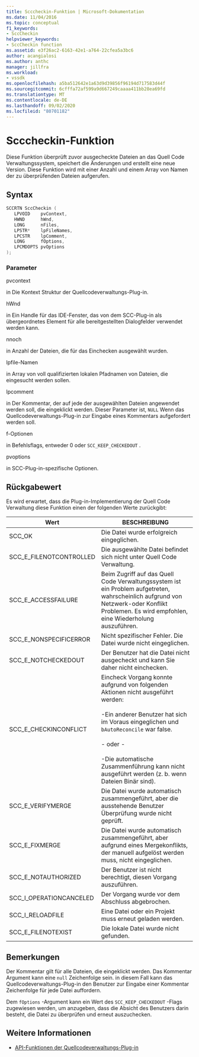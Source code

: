 ```yaml
---
title: Scccheckin-Funktion | Microsoft-Dokumentation
ms.date: 11/04/2016
ms.topic: conceptual
f1_keywords:
- SccCheckin
helpviewer_keywords:
- SccCheckin function
ms.assetid: e3f26ac2-6163-42e1-a764-22cfea5a3bc6
author: acangialosi
ms.author: anthc
manager: jillfra
ms.workload:
- vssdk
ms.openlocfilehash: a5ba512642e1a63d9d39856f96194d717583d44f
ms.sourcegitcommit: 6cfffa72af599a9d667249caaaa411bb28ea69fd
ms.translationtype: MT
ms.contentlocale: de-DE
ms.lasthandoff: 09/02/2020
ms.locfileid: "80701182"
---
```

# <a name="scccheckin-function"></a>Scccheckin-Funktion
Diese Funktion überprüft zuvor ausgecheckte Dateien an das Quell Code Verwaltungssystem, speichert die Änderungen und erstellt eine neue Version. Diese Funktion wird mit einer Anzahl und einem Array von Namen der zu überprüfenden Dateien aufgerufen.

## <a name="syntax"></a>Syntax

```cpp
SCCRTN SccCheckin (
   LPVOID    pvContext,
   HWND      hWnd,
   LONG      nFiles,
   LPSTR*    lpFileNames,
   LPCSTR    lpComment,
   LONG      fOptions,
   LPCMDOPTS pvOptions
);
```

### <a name="parameters"></a>Parameter
 pvcontext

in Die Kontext Struktur der Quellcodeverwaltungs-Plug-in.

 hWnd

in Ein Handle für das IDE-Fenster, das von dem SCC-Plug-in als übergeordnetes Element für alle bereitgestellten Dialogfelder verwendet werden kann.

 nnoch

in Anzahl der Dateien, die für das Einchecken ausgewählt wurden.

 lpfile-Namen

in Array von voll qualifizierten lokalen Pfadnamen von Dateien, die eingesucht werden sollen.

 lpcomment

in Der Kommentar, der auf jede der ausgewählten Dateien angewendet werden soll, die eingeklickt werden. Dieser Parameter ist, `NULL` Wenn das Quellcodeverwaltungs-Plug-in zur Eingabe eines Kommentars aufgefordert werden soll.

 f-Optionen

in Befehlsflags, entweder 0 oder `SCC_KEEP_CHECKEDOUT` .

 pvoptions

in SCC-Plug-in-spezifische Optionen.

## <a name="return-value"></a>Rückgabewert
 Es wird erwartet, dass die Plug-in-Implementierung der Quell Code Verwaltung diese Funktion einen der folgenden Werte zurückgibt:

|Wert|BESCHREIBUNG|
|-----------|-----------------|
|SCC_OK|Die Datei wurde erfolgreich eingeglichen.|
|SCC_E_FILENOTCONTROLLED|Die ausgewählte Datei befindet sich nicht unter Quell Code Verwaltung.|
|SCC_E_ACCESSFAILURE|Beim Zugriff auf das Quell Code Verwaltungssystem ist ein Problem aufgetreten, wahrscheinlich aufgrund von Netzwerk-oder Konflikt Problemen. Es wird empfohlen, eine Wiederholung auszuführen.|
|SCC_E_NONSPECIFICERROR|Nicht spezifischer Fehler. Die Datei wurde nicht eingeglichen.|
|SCC_E_NOTCHECKEDOUT|Der Benutzer hat die Datei nicht ausgecheckt und kann Sie daher nicht einchecken.|
|SCC_E_CHECKINCONFLICT|Eincheck Vorgang konnte aufgrund von folgenden Aktionen nicht ausgeführt werden:<br /><br /> -Ein anderer Benutzer hat sich im Voraus eingeglichen und `bAutoReconcile` war false.<br /><br /> - oder -<br /><br /> -Die automatische Zusammenführung kann nicht ausgeführt werden (z. b. wenn Dateien Binär sind).|
|SCC_E_VERIFYMERGE|Die Datei wurde automatisch zusammengeführt, aber die ausstehende Benutzer Überprüfung wurde nicht geprüft.|
|SCC_E_FIXMERGE|Die Datei wurde automatisch zusammengeführt, aber aufgrund eines Mergekonflikts, der manuell aufgelöst werden muss, nicht eingeglichen.|
|SCC_E_NOTAUTHORIZED|Der Benutzer ist nicht berechtigt, diesen Vorgang auszuführen.|
|SCC_I_OPERATIONCANCELED|Der Vorgang wurde vor dem Abschluss abgebrochen.|
|SCC_I_RELOADFILE|Eine Datei oder ein Projekt muss erneut geladen werden.|
|SCC_E_FILENOTEXIST|Die lokale Datei wurde nicht gefunden.|

## <a name="remarks"></a>Bemerkungen
 Der Kommentar gilt für alle Dateien, die eingeklickt werden. Das Kommentar Argument kann eine `null` Zeichenfolge sein. in diesem Fall kann das Quellcodeverwaltungs-Plug-in den Benutzer zur Eingabe einer Kommentar Zeichenfolge für jede Datei auffordern.

 Dem `fOptions` -Argument kann ein Wert des `SCC_KEEP_CHECKEDOUT` -Flags zugewiesen werden, um anzugeben, dass die Absicht des Benutzers darin besteht, die Datei zu überprüfen und erneut auszuchecken.

## <a name="see-also"></a>Weitere Informationen
- [API-Funktionen der Quellcodeverwaltungs-Plug-in](../extensibility/source-control-plug-in-api-functions.md)
